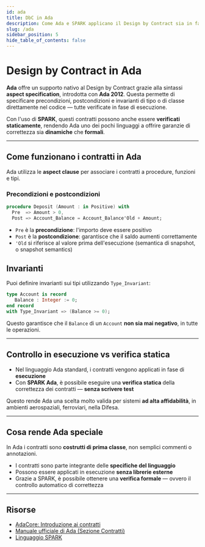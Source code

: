 ```yaml
---
id: ada
title: DbC in Ada
description: Come Ada e SPARK applicano il Design by Contract sia in fase di esecuzione che con verifica statica, grazie a funzionalità native del linguaggio.
slug: /ada
sidebar_position: 5
hide_table_of_contents: false
---
```


# Design by Contract in Ada

**Ada** offre un supporto nativo al Design by Contract grazie alla sintassi **aspect specification**, introdotta con **Ada 2012**. Questa permette di specificare precondizioni, postcondizioni e invarianti di tipo o di classe direttamente nel codice — tutte verificate in fase di esecuzione.

Con l'uso di **SPARK**, questi contratti possono anche essere **verificati staticamente**, rendendo Ada uno dei pochi linguaggi a offrire garanzie di correttezza sia **dinamiche** che **formali**.

---

## Come funzionano i contratti in Ada

Ada utilizza le **aspect clause** per associare i contratti a procedure, funzioni e tipi.

### Precondizioni e postcondizioni

```ada
procedure Deposit (Amount : in Positive) with
  Pre  => Amount > 0,
  Post => Account_Balance = Account_Balance'Old + Amount;
```

- `Pre` è la **precondizione**: l'importo deve essere positivo
- `Post` è la **postcondizione**: garantisce che il saldo aumenti correttamente
- `'Old` si riferisce al valore prima dell'esecuzione (semantica di snapshot, o snapshot semantics)

## Invarianti

Puoi definire invarianti sui tipi utilizzando `Type_Invariant`:

```ada
type Account is record
   Balance : Integer := 0;
end record
with Type_Invariant => (Balance >= 0);
```

Questo garantisce che il `Balance` di un `Account` **non sia mai negativo**, in tutte le operazioni.

---

## Controllo in esecuzione vs verifica statica

- Nel linguaggio Ada standard, i contratti vengono applicati in fase di **esecuzione**
- Con **SPARK Ada**, è possibile eseguire una **verifica statica** della correttezza dei contratti — **senza scrivere test**

Questo rende Ada una scelta molto valida per sistemi **ad alta affidabilità**, in ambienti aerospaziali, ferroviari, nella Difesa.

---

## Cosa rende Ada speciale

In Ada i contratti sono **costrutti di prima classe**, non semplici commenti o annotazioni.

- I contratti sono parte integrante delle **specifiche del linguaggio**
- Possono essere applicati in esecuzione **senza librerie esterne**
- Grazie a SPARK, è possibile ottenere una **verifica formale** — ovvero il controllo automatico di correttezza

---

## Risorse

- [AdaCore: Introduzione ai contratti](https://blog.adacore.com/the-case-for-contracts)
- [Manuale ufficiale di Ada (Sezione Contratti)](https://learn.adacore.com/courses/intro-to-ada/chapters/contracts.html)
- [Linguaggio SPARK](https://www.adacore.com/about-spark)
